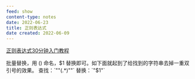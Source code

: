 ```yaml
---
feed: show
content-type: notes
date: 2022-06-23
title: 正则表达式
date created: 2022-06-09
---
```


[正则表达式30分钟入门教程](https://deerchao.cn/tutorials/regex/regex.htm)

批量替换，用 () 命名，$1 替换即可。如下面就起到了给找到的字符串去掉一重双引号的效果。
查找：`""(.*)""`
替换：`"$1"`
